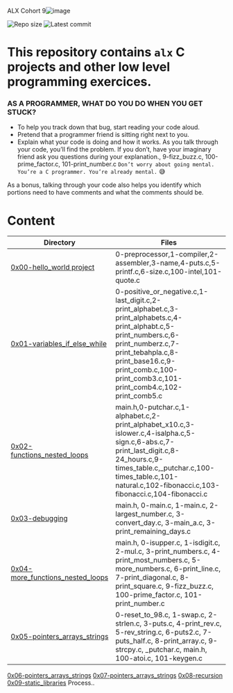 ALX Cohort 9![image](https://user-images.githubusercontent.com/105258746/189962379-f8aca8d6-0a1b-4367-8360-af2dd481734e.png)

![Repo size](https://img.shields.io/github/repo-size/lordwill1/alx-low_level_programming)
![Latest commit](https://img.shields.io/github/last-commit/lordwill1/alx-low_level_programming/master?style=round-square)

# This repository contains `alx` C projects and other low level programming exercices.

### AS A PROGRAMMER, WHAT DO YOU DO WHEN YOU GET STUCK?

- To help you track down that bug, start reading your code aloud.
- Pretend that a programmer friend is sitting right next to you.
- Explain what your code is doing and how it works. As you talk through your code, you’ll find the problem. If you don’t, have your imaginary friend ask you questions during your explanation., 9-fizz_buzz.c, 100-prime_factor.c, 101-print_number.c
  `Don’t worry about going mental. You’re a C programmer. You’re already mental.` 😅

As a bonus, talking through your code also helps you identify which portions need to have comments and what the comments should be.

# Content

| Directory                                                                                                                               | Files                                                                                                                                                                                                                                         |
| --------------------------------------------------------------------------------------------------------------------------------------- | --------------------------------------------------------------------------------------------------------------------------------------------------------------------------------------------------------------------------------------------- |
| [0x00-hello_world project](https://github.com/Lordwill1/alx-low_level_programming/tree/master/0x00-hello_world)                         | 0-preprocessor,1-compiler,2-assembler,3-name,4-puts.c,5-printf.c,6-size.c,100-intel,101-quote.c                                                                                                                                               |
| [0x01-variables_if_else_while](https://github.com/Lordwill1/alx-low_level_programming/tree/master/0x01-variables_if_else_while)         | 0-positive_or_negative.c,1-last_digit.c,2-print_alphabet.c,3-print_alphabets.c,4-print_alphabt.c,5-print_numbers.c,6-print_numberz.c,7-print_tebahpla.c,8-print_base16.c,9-print_comb.c,100-print_comb3.c,101-print_comb4.c,102-print_comb5.c |
| [0x02-functions_nested_loops](https://github.com/Lordwill1/alx-low_level_programming/tree/master/0x02-functions_nested_loops)           | main.h,0-putchar.c,1-alphabet.c,2-print_alphabet_x10.c,3-islower.c,4-isalpha.c,5-sign.c,6-abs.c,7-print_last_digit.c,8-24_hours.c,9-times_table.c,\_putchar.c,100-times_table.c,101-natural.c,102-fibonacci.c,103-fibonacci.c,104-fibonacci.c |
| [0x03-debugging](https://github.com/Lordwill1/alx-low_level_programming/tree/master/0x03-debugging)                                     | main.h, 0-main.c, 1-main.c, 2-largest_number.c, 3-convert_day.c, 3-main_a.c, 3-print_remaining_days.c                                                                                                                                         |
| [0x04-more_functions_nested_loops](https://github.com/Lordwill1/alx-low_level_programming/tree/master/0x04-more_functions_nested_loops) | main.h, 0-isupper.c, 1-isdigit.c, 2-mul.c, 3-print_numbers.c, 4-print_most_numbers.c, 5-more_numbers.c, 6-print_line.c, 7-print_diagonal.c, 8-print_square.c, 9-fizz_buzz.c, 100-prime_factor.c, 101-print_number.c                           |
| [0x05-pointers_arrays_strings](https://github.com/Lordwill1/alx-low_level_programming/tree/master/0x05-pointers_arrays_strings)         | 0-reset_to_98.c, 1-swap.c, 2-strlen.c, 3-puts.c, 4-print_rev.c, 5-rev_string.c, 6-puts2.c, 7-puts_half.c, 8-print_array.c, 9-strcpy.c, \_putchar.c, main.h, 100-atoi.c, 101-keygen.c                                                          |

[0x06-pointers_arrays_strings](https://github.com/Lordwill1/alx-low_level_programming/tree/master/0x06-pointers_arrays_strings)
[0x07-pointers_arrays_strings](https://github.com/Lordwill1/alx-low_level_programming/tree/master/0x07-pointers_arrays_strings)
[0x08-recursion](https://github.com/Lordwill1/alx-low_level_programming/tree/master/0x08-recursion)
[0x09-static_libraries]()
Process..
